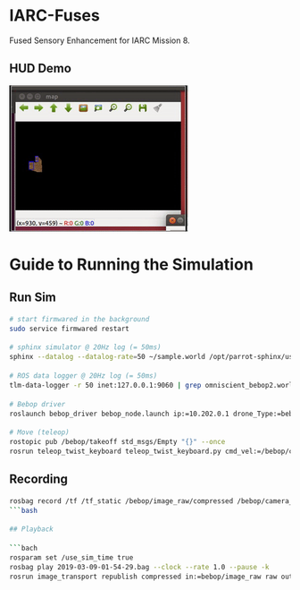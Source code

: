 # IARC-Fuses

Fused Sensory Enhancement for IARC Mission 8.

## HUD Demo

![hud](figs/hud.gif)

# Guide to Running the Simulation

## Run Sim

```bash
# start firmwared in the background
sudo service firmwared restart

# sphinx simulator @ 20Hz log (= 50ms)
sphinx --datalog --datalog-rate=50 ~/sample.world /opt/parrot-sphinx/usr/share/sphinx/drones/bebop2.drone::stolen_interface=''::pose="0 0 0.2 0 0 1.679"

# ROS data logger @ 20Hz log (= 50ms)
tlm-data-logger -r 50 inet:127.0.0.1:9060 | grep omniscient_bebop2.worldTemperature -B 23 | rosrun iarc_fuses sphinx_logger 

# Bebop driver
roslaunch bebop_driver bebop_node.launch ip:=10.202.0.1 drone_Type:=bebop2 camera_info_url:="package://bebop_driver/data/bebop2_camera_calib.yaml"

# Move (teleop)
rostopic pub /bebop/takeoff std_msgs/Empty "{}" --once 
rosrun teleop_twist_keyboard teleop_twist_keyboard.py cmd_vel:=/bebop/cmd_vel
```

## Recording

```bash
rosbag record /tf /tf_static /bebop/image_raw/compressed /bebop/camera_info
```bash

## Playback

```bach
rosparam set /use_sim_time true
rosbag play 2019-03-09-01-54-29.bag --clock --rate 1.0 --pause -k
rosrun image_transport republish compressed in:=bebop/image_raw raw out:=bebop/image_raw
```
